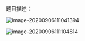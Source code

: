 题目描述：

![image-20200906111041394](C:\Users\LQF\AppData\Roaming\Typora\typora-user-images\image-20200906111041394.png)



![image-20200906111104814](C:\Users\LQF\AppData\Roaming\Typora\typora-user-images\image-20200906111104814.png)


